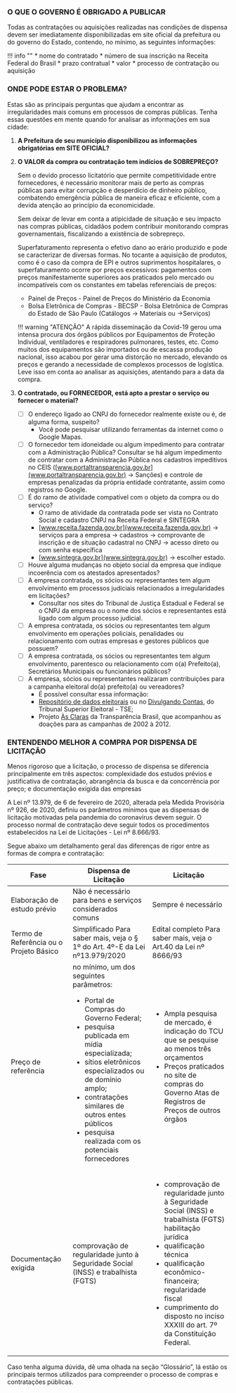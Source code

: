 ### O QUE O GOVERNO É OBRIGADO A PUBLICAR

Todas as contratações ou aquisições realizadas nas condições de dispensa devem ser  imediatamente disponibilizadas em site oficial da prefeitura ou do governo do Estado, contendo, no mínimo, as seguintes informações:

!!! info ""
    * nome do contratado
    * número de sua inscrição na Receita Federal do Brasil
    * prazo contratual
    * valor
    * processo de contratação ou aquisição

### ONDE PODE ESTAR O PROBLEMA?

Estas são as principais perguntas que ajudam a encontrar as irregularidades mais comuns em processos de compras públicas. Tenha essas questões em mente quando for analisar as informações em sua cidade:

1. **A Prefeitura de seu município disponibilizou as informações obrigatórias em SITE OFICIAL?**

2. **O VALOR da compra ou contratação tem indícios de SOBREPREÇO?**

    Sem o devido processo licitatório que permite competitividade entre fornecedores, é necessário monitorar mais de perto as compras públicas para evitar corrupção e desperdício de dinheiro público, combatendo emergência pública de maneira eficaz e eficiente, com a devida atenção ao princípio da economicidade.

    Sem deixar de levar em conta a atipicidade de situação e seu impacto nas compras públicas, cidadãos podem contribuir monitorando compras governamentais, fiscalizando a existência de sobrepreço.

    Superfaturamento representa o efetivo dano ao erário produzido e pode se caracterizar de diversas formas. No tocante a aquisição de produtos, como é o caso da compra de EPI e outros suprimentos hospitalares, o superfaturamento ocorre por preços excessivos: pagamentos com preços manifestamente superiores aos praticados pelo mercado ou incompatíveis com os constantes em tabelas referenciais de preços:

    * Painel de Preços - Painel de Preços do Ministério da Economia
    * Bolsa Eletrônica de Compras - BECSP - Bolsa Eletrônica de Compras do Estado de São Paulo (Catálogos -> Materiais ou ->Serviços)

    !!! warning "ATENÇÃO"
        A rápida disseminação da Covid-19 gerou uma intensa procura dos órgãos públicos por Equipamentos de Proteção Individual, ventiladores e respiradores pulmonares, testes, etc. Como muitos dos equipamentos são importados ou de escassa produção nacional, isso acabou por gerar uma distorção no mercado, elevando os preços e gerando a necessidade de complexos processos de logística. Leve isso em conta ao analisar as aquisições, atentando para a data da compra.

3. **O contratado, ou FORNECEDOR, está apto a prestar o serviço ou fornecer o material?**

    * [ ] O endereço ligado ao CNPJ do fornecedor realmente existe ou é, de alguma forma, suspeito?
        * Você pode pesquisar utilizando ferramentas da internet como o Google Mapas.
    * [ ] O fornecedor tem idoneidade ou algum impedimento para contratar com a Administração Pública?
    Consultar se há algum impedimento de contratar com a Administração Pública nos cadastros impeditivos no CEIS ([www.portaltransparencia.gov.br](www.portaltransparencia.gov.br) -> Sanções) e controle de empresas penalizadas da própria entidade contratante, assim como registros no Google.
    * [ ] É do ramo de atividade compatível com o objeto da compra ou do serviço?
        * O ramo de atividade da contratada pode ser vista no Contrato Social e cadastro CNPJ na Receita Federal e SINTEGRA
        * [www.receita.fazenda.gov.br](www.receita.fazenda.gov.br) -> serviços para a empresa -> cadastros -> comprovante de inscrição e de situação cadastral no CNPJ -> acesso direto ou com senha específica
        * [www.sintegra.gov.br](www.sintegra.gov.br) -> escolher estado.
    * [ ] Houve alguma mudanças no objeto social da empresa que indique incoerência com os atestados apresentados?
    * [ ] A empresa contratada, os sócios ou representantes tem algum envolvimento em processos judiciais relacionados a irregularidades em licitações?
        * Consultar nos sites do Tribunal de Justiça Estadual e Federal se o CNPJ da empresa ou o nome dos sócios e representantes está ligado com algum processo judicial.
    * [ ] A empresa contratada, os sócios ou representantes  tem algum envolvimento em operações policiais, penalidades ou relacionamento com outras empresas e gestores públicos que possuem?
    * [ ] A empresa contratada, os sócios ou representantes  tem algum envolvimento, parentesco ou relacionamento com o(a) Prefeito(a), Secretários Municipais ou funcionários públicos?
    * [ ] A empresa, sócios ou representantes realizaram contribuições para a campanha eleitoral do(a) prefeito(a) ou vereadores?
        * É possível consultar essa informação:
        * [Repositório de dados eleitorais](http://www.tse.jus.br/eleicoes/estatisticas/repositorio-de-dados-eleitorais-1/repositorio-de-dados-eleitorais) ou no [Divulgando Contas](http://divulgacandcontas.tse.jus.br/divulga/), do Tribunal Superior Eleitoral - TSE;
        * Projeto [Às Claras](http://www.asclaras.org.br) da Transparência Brasil, que acompanhou as doações para as campanhas de 2002 à 2012. 
    

### ENTENDENDO MELHOR A COMPRA POR DISPENSA DE LICITAÇÃO  

Menos rigoroso que a licitação, o processo de dispensa se diferencia principalmente em três aspectos: complexidade dos estudos prévios e justificativa de contratação, abrangência da busca e da concorrência por  preço; e documentação exigida das empresas

A Lei nº 13.979, de 6 de fevereiro de 2020, alterada pela Medida Provisória nº 926, de 2020, definiu os parâmetros mínimos que as dispensas de licitação motivadas pela pandemia do coronavírus devem seguir. O processo normal de contratação deve seguir todos os procedimentos estabelecidos na Lei de Licitações - Lei nº 8.666/93. 

Segue abaixo um detalhamento geral das diferenças de rigor entre as formas de compra e contratação:



Fase                       | Dispensa de Licitação                        | Licitação
---------------------------|----------------------------------------------|---------- 
Elaboração de estudo prévio| Não é necessário para bens e serviços considerados comuns | Sempre é necessário
Termo de Referência ou o Projeto Básico | Simplificado Para saber mais, veja o § 1º do Art. 4º-E da Lei nº13.979/2020 | Edital completo Para saber mais, veja o Art.40  da Lei nº 8666/93
Preço de referência |  no mínimo, um dos seguintes parâmetros: <ul><li>Portal de Compras do Governo Federal;</li><li>pesquisa publicada em mídia especializada;</li><li> sítios eletrônicos especializados ou de domínio amplo;</li><li>contratações similares de outros entes públicos</li><li>pesquisa realizada com os potenciais fornecedores</li></ul> | <ul><li>Ampla pesquisa de mercado, é indicação do TCU que se pesquise ao menos três orçamentos</li><li>Preços praticados no site de compras do Governo Atas de Registros de Preços de outros órgãos</li></ul>
Documentação exigida | comprovação de regularidade junto à Seguridade Social (INSS) e trabalhista (FGTS) | <ul><li>comprovação de regularidade junto à Seguridade Social (INSS) e trabalhista (FGTS) habilitação jurídica</li><li>qualificação técnica</li><li>qualificação econômico-financeira; regularidade fiscal</li><li>cumprimento do disposto no inciso XXXIII do art. 7º da Constituição Federal.</li></ul>

Caso tenha alguma dúvida, dê uma olhada na seção “Glossário”, lá estão os principais termos utilizados para compreender o processo de compras e contratações públicas.